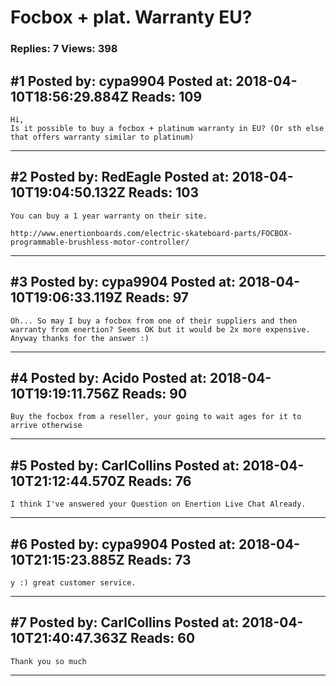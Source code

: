 # Focbox + plat. Warranty EU?

### Replies: 7 Views: 398

## \#1 Posted by: cypa9904 Posted at: 2018-04-10T18:56:29.884Z Reads: 109

```
Hi,
Is it possible to buy a focbox + platinum warranty in EU? (Or sth else that offers warranty similar to platinum)
```

---
## \#2 Posted by: RedEagle Posted at: 2018-04-10T19:04:50.132Z Reads: 103

```
You can buy a 1 year warranty on their site.

http://www.enertionboards.com/electric-skateboard-parts/FOCBOX-programmable-brushless-motor-controller/
```

---
## \#3 Posted by: cypa9904 Posted at: 2018-04-10T19:06:33.119Z Reads: 97

```
Oh... So may I buy a focbox from one of their suppliers and then warranty from enertion? Seems OK but it would be 2x more expensive.
Anyway thanks for the answer :)
```

---
## \#4 Posted by: Acido Posted at: 2018-04-10T19:19:11.756Z Reads: 90

```
Buy the focbox from a reseller, your going to wait ages for it to arrive otherwise
```

---
## \#5 Posted by: CarlCollins Posted at: 2018-04-10T21:12:44.570Z Reads: 76

```
I think I've answered your Question on Enertion Live Chat Already.
```

---
## \#6 Posted by: cypa9904 Posted at: 2018-04-10T21:15:23.885Z Reads: 73

```
y :) great customer service.
```

---
## \#7 Posted by: CarlCollins Posted at: 2018-04-10T21:40:47.363Z Reads: 60

```
Thank you so much
```

---
